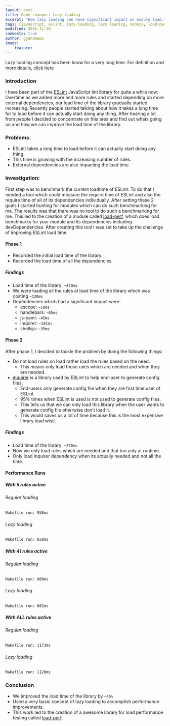 ```yaml
---
layout: post
title: Game changer: Lazy loading
excerpt: "How lazy loading can have significant impact on module load."
tags: [javascript, eslint, lazy-loading, lazy loading, nodejs, load-perf]
modified: 2015-11-20
comments: true
author: gyandeeps
image:
    feature:
---
```


Lazy loading concept has been know for a very long time. For definition and more details, [click here](https://en.wikipedia.org/wiki/Lazy_loading)


### Introduction

I have been part of the [ESLint](http://eslint.org/) JavaScript lint library for quite a while now. Overtime as we added more and more rules and started depending on more external dependencies, our load time of the library gradually started increasing. Recently people started talking about how it takes a long time for to load before it can actually start doing any thing. After hearing a lot from people I decided to concentrate on this area and find out whats going on and how we can improve the load time of the library.

### Problems:

* ESLint takes a long time to load before it can actually start doing any thing.
* This time is growing with the increasing number of rules.
* External dependencies are also impacting the load time.

### Investigation:

First step was to benchmark the current loadtime of ESLint. To do that I needed a tool which could measure the require time of ESLint and also the require time of all of its dependencies individually. After setting these 2 goals I started hunting for modules which can do such benchmarking for me. The results was that there was no tool to do such a benchmarking for me.
This led to the creation of a module called [load-perf](https://www.npmjs.com/package/load-perf), which does load benchmarks for your module and its dependencies including devDependencies. After creating this tool I was set to take up the challenge of improving ESLint load time.

#### Phase 1

* Recorded the initial load time of the library.
* Recorded the load time of all the dependencies.

##### Findings

* Load time of the library: `~470ms`
* We were loading all the rules at load time of the library which was costing `~120ms`
* Dependencies which had a significant impact were:
    * escope: `~58ms`
    * handlebars: `~65ms`
    * js-yaml: `~45ms`
    * inquirer: `~101ms`
    * shellsjs: `~35ms`

#### Phase 2

After phase 1, I decided to tackle the problem by doing the following things:

* Do not load rules on load rather load the rules based on the need.
    * This means only load those rules which are needed and when they are needed.
* [inquirer](https://www.npmjs.com/package/inquirer) is a library used by ESLint to help end-user to generate config files.
    * End-users only generate config file when they are first time user of ESLint.
    * 95% times when ESLint is used is not used to generate config files.
    * This tells us that we can only load this library when the user wants to generate config file otherwise don't load it.
    * This would saves us a lot of time because this is the most expensive library load wise.

##### Findings

* Load time of the library: ``~270ms``
* Now we only load rules which are needed and that too only at runtime.
* Only load inquirer dependency when its actually needed and not all the time.

#### Performance Runs

##### With 5 rules active

###### Regular loading

```sh
Makefile run: 958ms
```

###### Lazy loading

```sh
Makefile run: 830ms
```

##### With 41 rules active

###### Regular loading

```sh
Makefile run: 989ms
```

###### Lazy loading

```sh
Makefile run: 882ms
```

##### With ALL rules active

###### Regular loading

```sh
Makefile run: 1173ms
```

###### Lazy loading

```sh
Makefile run: 1128ms
```

### Conclusion

* We improved the load time of the library by `~45%`
* Used a very basic concept of lazy loading to accomplish performance improvements.
* This work led to the creation of a awesome library for load performance testing called [load-perf](https://www.npmjs.com/package/load-perf).


